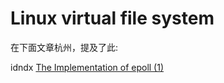 # Linux virtual file system

在下面文章杭州，提及了此:

idndx [The Implementation of epoll (1)](https://idndx.com/the-implementation-of-epoll-1/)